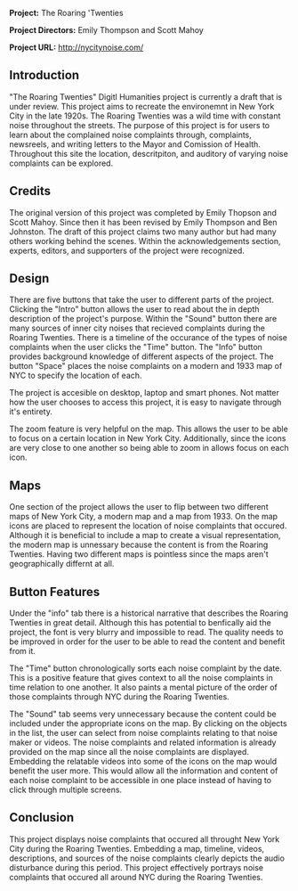 **Project:** The Roaring 'Twenties

**Project Directors:** Emily Thompson and Scott Mahoy

**Project URL:** http://nycitynoise.com/

## Introduction
"The Roaring Twenties" Digitl Humanities project is currently a draft that is under review. This project aims to recreate the environemnt in New York City in the late 1920s. The Roaring Twenties was a wild time with constant noise throughout the streets. The purpose of this project is for users to learn about the complained noise complaints through, complaints, newsreels, and writing letters to the Mayor and Comission of Health. Throughout this site the location, descritpiton, and auditory of varying noise complaints can be explored.

## Credits
The original version of this project was completed by Emily Thopson and Scott Mahoy. Since then it has been revised by Emily Thompson and Ben Johnston. The draft of this project claims two many author but had many others working behind the scenes. Within the acknowledgements section, experts, editors, and supporters of the project were recognized.



## Design
There are five buttons that take the user to different parts of the project. Clicking the "Intro" button allows the user to read about the in depth description of the project's purpose. Within the "Sound" button there are many sources of inner city noises that recieved complaints during the Roaring Twenties. There is a timeline of the occurance of the types of noise complaints when the user clicks the "Time" button. The "Info" button provides background knowledge of different aspects of the project. The button "Space" places the noise complaints on a modern and 1933 map of NYC to specify the location of each.

The project is accesible on desktop, laptop and smart phones. Not matter how the user chooses to access this project, it is easy to navigate through it's entirety. 

The zoom feature is very helpful on the map. This allows the user to be able to focus on a certain location in New York City. Additionally, since the icons are very close to one another so being able to zoom in allows focus on each icon.

## Maps
One section of the project allows the user to flip between two different maps of New York City, a modern map and a map from 1933. On the map icons are placed to represent the location of noise complaints that occured. Although it is beneficial to include a map to create a visual representation, the modern map is unnessary because the content is from the Roaring Twenties. Having two different maps is pointless since the maps aren't geographically differnt at all.

## Button Features
Under the "info" tab there is a historical narrative that describes the Roaring Twenties in great detail. Although this has potential to benfically aid the project, the font is very blurry and impossible to read. The quality needs to be improved in order for the user to be able to read the content and benefit from it.

The "Time" button chronologically sorts each noise complaint by the date. This is a positive feature that gives context to all the noise complaints in time relation to one another. It also paints a mental picture of the order of those complaints through NYC during the Roaring Twenties.

The "Sound" tab seems very unnecessary because the content could be included under the appropriate icons on the map. By clicking on the objects in the list, the user can select from noise complaints relating to that noise maker or videos. The noise complaints and related information is already provided on the map since all the noise complaints are displayed. Embedding the relatable videos into some of the icons on the map would benefit the user more. This would allow all the information and content of each noise complaint to be accessible in one place instead of having to click through multiple screens.

## Conclusion
This project displays noise complaints that occured all throught New York City during the Roaring Twenties. Embedding a map, timeline, videos, descriptions, and sources of the noise complaints clearly depicts the audio disturbance during this period. This project effectively portrays noise complaints that occured all around NYC during the Roaring Twenties.
